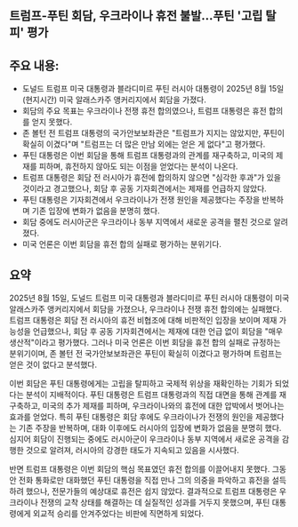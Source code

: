 ## 트럼프-푸틴 회담, 우크라이나 휴전 불발…푸틴 '고립 탈피' 평가

## 주요 내용:
*   도널드 트럼프 미국 대통령과 블라디미르 푸틴 러시아 대통령이 2025년 8월 15일(현지시간) 미국 알래스카주 앵커리지에서 회담을 가졌다.
*   회담의 주요 목표는 우크라이나 전쟁 휴전 합의였으나, 트럼프 대통령은 휴전 합의를 얻지 못했다.
*   존 볼턴 전 트럼프 대통령의 국가안보보좌관은 "트럼프가 지지는 않았지만, 푸틴이 확실히 이겼다"며 "트럼프는 더 많은 만남 외에는 얻은 게 없다"고 평가했다.
*   푸틴 대통령은 이번 회담을 통해 트럼프 대통령과의 관계를 재구축하고, 미국의 제재를 피하며, 휴전하지 않아도 되는 이점을 얻었다는 분석이 나온다.
*   트럼프 대통령은 회담 전 러시아가 휴전에 합의하지 않으면 "심각한 후과"가 있을 것이라고 경고했으나, 회담 후 공동 기자회견에서는 제재를 언급하지 않았다.
*   푸틴 대통령은 기자회견에서 우크라이나가 전쟁 원인을 제공했다는 주장을 반복하며 기존 입장에 변화가 없음을 분명히 했다.
*   회담 중에도 러시아군은 우크라이나 동부 지역에서 새로운 공격을 펼친 것으로 알려졌다.
*   미국 언론은 이번 회담을 휴전 합의 실패로 평가하는 분위기다.

## 요약
2025년 8월 15일, 도널드 트럼프 미국 대통령과 블라디미르 푸틴 러시아 대통령이 미국 알래스카주 앵커리지에서 회담을 가졌으나, 우크라이나 전쟁 휴전 합의에는 실패했다. 트럼프 대통령은 회담 전 러시아의 휴전 비협조에 대해 비판적인 입장을 보이며 제재 가능성을 언급했으나, 회담 후 공동 기자회견에서는 제재에 대한 언급 없이 회담을 "매우 생산적"이라고 평가했다. 그러나 미국 언론은 이번 회담을 휴전 합의 실패로 규정하는 분위기이며, 존 볼턴 전 국가안보보좌관은 푸틴이 확실히 이겼다고 평가하며 트럼프는 얻은 것이 없다고 분석했다.

이번 회담은 푸틴 대통령에게는 고립을 탈피하고 국제적 위상을 재확인하는 기회가 되었다는 분석이 지배적이다. 푸틴 대통령은 트럼프 대통령과의 직접 대면을 통해 관계를 재구축하고, 미국의 추가 제재를 피하며, 우크라이나와의 휴전에 대한 압박에서 벗어나는 효과를 얻었다. 특히 푸틴 대통령은 회담 후에도 우크라이나가 전쟁의 원인을 제공했다는 기존 주장을 반복하며, 대화 이후에도 러시아의 입장에 변화가 없음을 분명히 했다. 심지어 회담이 진행되는 중에도 러시아군이 우크라이나 동부 지역에서 새로운 공격을 감행한 것으로 알려져, 러시아의 강경한 태도가 지속되고 있음을 시사했다.

반면 트럼프 대통령은 이번 회담의 핵심 목표였던 휴전 합의를 이끌어내지 못했다. 그동안 전화 통화로만 대화했던 푸틴 대통령을 직접 만나 그의 의중을 파악하고 휴전을 설득하려 했으나, 전문가들의 예상대로 휴전은 쉽지 않았다. 결과적으로 트럼프 대통령은 우크라이나 전쟁의 교착 상태를 해결하는 데 실질적인 성과를 거두지 못했으며, 푸틴 대통령에게 외교적 승리를 안겨주었다는 비판에 직면하게 되었다.